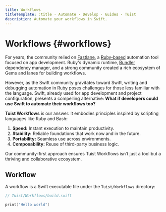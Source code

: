 ```yaml
---
title: Workflows
titleTemplate: :title · Automate · Develop · Guides · Tuist
description: Automate your workflows in Swift.
---
```


# Workflows {#workflows}

For years, the community relied on [Fastlane](https://fastlane.tools/), a [Ruby-based](https://www.ruby-lang.org/en/) automation tool focused on app development. Ruby's dynamic runtime, [Bundler](https://bundler.io/) dependency manager, and a strong community created a rich ecosystem of Gems and lanes for building workflows.

However, as the Swift community gravitates toward Swift, writing and debugging automation in Ruby poses challenges for those less familiar with the language. Swift, already used for app development and project configuration, presents a compelling alternative: **What if developers could use Swift to automate their workflows too?**

**Tuist Workflows** is our answer. It embodies principles inspired by scripting languages like Ruby and Bash:

1. **Speed:** Instant execution to maintain productivity.
2. **Stability:** Reliable foundations that work now and in the future.
3. **Portability:** Seamless use across environments.
4. **Composability:** Reuse of third-party business logic.

Our community-first approach ensures Tuist Workflows isn’t just a tool but a thriving and collaborative ecosystem.

## Workflow

A workflow is a Swift executable file under the `Tuist/Workflows` directory:

```swift
// Tuist/Workflows/build.swift

print("Hello world")
```
